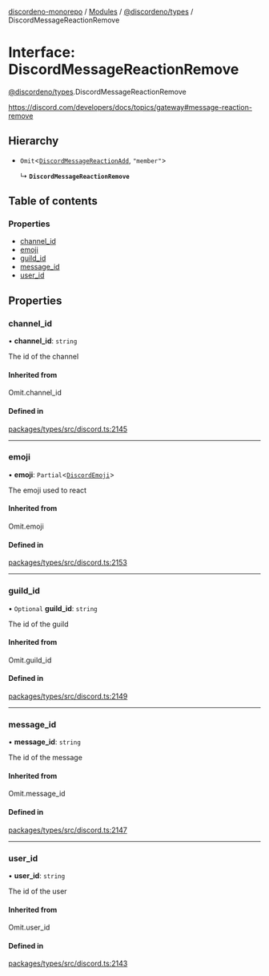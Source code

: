 [discordeno-monorepo](../README.md) / [Modules](../modules.md) / [@discordeno/types](../modules/discordeno_types.md) / DiscordMessageReactionRemove

# Interface: DiscordMessageReactionRemove

[@discordeno/types](../modules/discordeno_types.md).DiscordMessageReactionRemove

https://discord.com/developers/docs/topics/gateway#message-reaction-remove

## Hierarchy

- `Omit`<[`DiscordMessageReactionAdd`](discordeno_types.DiscordMessageReactionAdd.md), `"member"`\>

  ↳ **`DiscordMessageReactionRemove`**

## Table of contents

### Properties

- [channel_id](discordeno_types.DiscordMessageReactionRemove.md#channel_id)
- [emoji](discordeno_types.DiscordMessageReactionRemove.md#emoji)
- [guild_id](discordeno_types.DiscordMessageReactionRemove.md#guild_id)
- [message_id](discordeno_types.DiscordMessageReactionRemove.md#message_id)
- [user_id](discordeno_types.DiscordMessageReactionRemove.md#user_id)

## Properties

### channel_id

• **channel_id**: `string`

The id of the channel

#### Inherited from

Omit.channel_id

#### Defined in

[packages/types/src/discord.ts:2145](https://github.com/deepsarda/discordeno/blob/c6dc30bb/packages/types/src/discord.ts#L2145)

---

### emoji

• **emoji**: `Partial`<[`DiscordEmoji`](discordeno_types.DiscordEmoji.md)\>

The emoji used to react

#### Inherited from

Omit.emoji

#### Defined in

[packages/types/src/discord.ts:2153](https://github.com/deepsarda/discordeno/blob/c6dc30bb/packages/types/src/discord.ts#L2153)

---

### guild_id

• `Optional` **guild_id**: `string`

The id of the guild

#### Inherited from

Omit.guild_id

#### Defined in

[packages/types/src/discord.ts:2149](https://github.com/deepsarda/discordeno/blob/c6dc30bb/packages/types/src/discord.ts#L2149)

---

### message_id

• **message_id**: `string`

The id of the message

#### Inherited from

Omit.message_id

#### Defined in

[packages/types/src/discord.ts:2147](https://github.com/deepsarda/discordeno/blob/c6dc30bb/packages/types/src/discord.ts#L2147)

---

### user_id

• **user_id**: `string`

The id of the user

#### Inherited from

Omit.user_id

#### Defined in

[packages/types/src/discord.ts:2143](https://github.com/deepsarda/discordeno/blob/c6dc30bb/packages/types/src/discord.ts#L2143)
